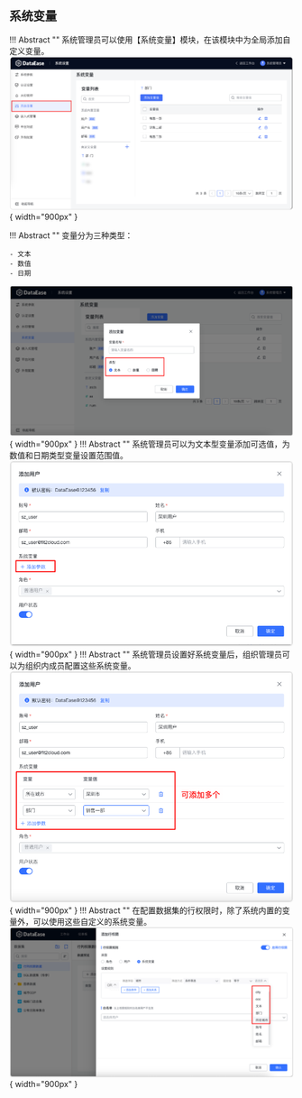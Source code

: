 ## 系统变量
!!! Abstract ""
    系统管理员可以使用【系统变量】模块，在该模块中为全局添加自定义变量。
![更新1](../newimg/系统变量页面.png){ width="900px" }

!!! Abstract ""
    变量分为三种类型：

    - 文本
    - 数值
    - 日期
![更新1](../newimg/添加系统变量.png){ width="900px" }
!!! Abstract ""
    系统管理员可以为文本型变量添加可选值，为数值和日期类型变量设置范围值。
![更新1](../newimg/用户添加参数.png){ width="900px" }
!!! Abstract ""
    系统管理员设置好系统变量后，组织管理员可以为组织内成员配置这些系统变量。
![更新1](../newimg/用户配置多个参数.png){ width="900px" }
!!! Abstract ""
    在配置数据集的行权限时，除了系统内置的变量外，可以使用这些自定义的系统变量。
![更新1](../newimg/数据集权限匹配参数.png){ width="900px" }